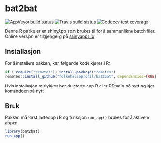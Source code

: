 # bat2bat

 <!-- badges: start -->
[![AppVeyor build status](https://ci.appveyor.com/api/projects/status/github/folkehelseprofil/bat2bat?branch=master&svg=true)](https://ci.appveyor.com/project/folkehelseprofil/bat2bat)
[![Travis build status](https://travis-ci.org/folkehelseprofil/bat2bat.svg?branch=master&label=TravisCI)](https://travis-ci.org/folkehelseprofil/bat2bat)
[![Codecov test coverage](https://codecov.io/gh/folkehelseprofil/bat2bat/branch/master/graph/badge.svg)](https://codecov.io/gh/folkehelseprofil/bat2bat?branch=master)
 <!-- badges: end -->


Denne R pakke er en shinyApp som brukes til for å sammenlikne batch filer.
Online versjon er tilgjengelig på [shinyapps.io](https://fhprofil.shinyapps.io/bat2bat/)

## Installasjon

For å installere pakken, kan følgende kode kjøres i R:

```r
if (!require("remotes")) install.package("remotes")
remotes::install_github("folkehelseprofil/bat2bat", dependencies=TRUE)
```

Hvis installasjon mislykkes bør du starte opp R eller RStudio på nytt og kjør komandoen på nytt.

## Bruk

Pakken må først lasteopp i R og funksjon `run_app()` brukes for å aktivere appen.

```r
library(bat2bat)
run_app()

```
